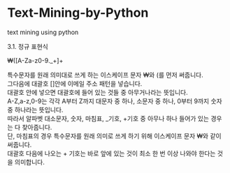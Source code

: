 # Text-Mining-by-Python
text mining using python

3.1. 정규 표현식

₩([A-Za-z0-9\._+]+

특수문자를 원래 의미대로 쓰게 하는 이스케이프 문자 ₩와 (를 먼저 써줍니다. <br>
그다음에 대괄호 []안에 이메일 주소 패턴을 넣습니다. <br>
대괄호 안에 넣으면 대괄호에 들어 있는 것들 중 아무거나라는 뜻입니다. <br>
A-Z,a-z,0-9는 각각 A부터 Z까지 대문자 중 하나, 소문자 중 하나, 0부터 9까지 숫자 중 하나라는 뜻입니다. <br>
따라서 알파벳 대소문자, 숫자, 마침표, _기호, +기호 중 아무나 하나 들어가 있는 경우는 다 찾아줍니다. <br>
단, 마침표의 경우 특수문자를 원래 의미로 쓰게 하기 위해 이스케이프 문자 ₩와 같이 써줍니다. <br>
대괄호 다음에 나오는 + 기호는 바로 앞에 있는 것이 최소 한 번 이상 나와야 한다는 것을 의미합니다.


